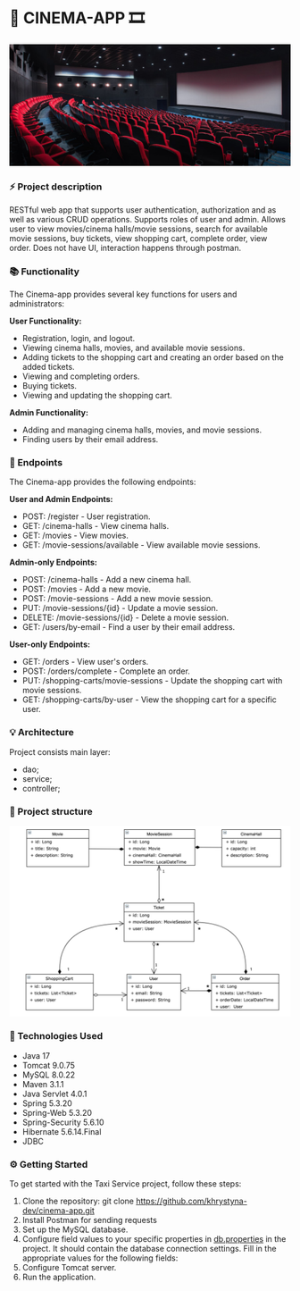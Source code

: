 # 🎥 CINEMA-APP 🎞

![cinema.jpeg](cinema.jpeg)

### ⚡️ Project description
RESTful web app that supports user authentication, authorization and as well as various CRUD operations. Supports roles of user and admin. Allows user to view movies/cinema halls/movie sessions, search for available movie sessions, buy tickets, view shopping cart, complete order, view order. Does not have UI, interaction happens through postman. 

### 📚 Functionality
The Cinema-app provides several key functions for users and administrators:

<b> User Functionality: </b>

- Registration, login, and logout.
- Viewing cinema halls, movies, and available movie sessions.
- Adding tickets to the shopping cart and creating an order based on the added tickets.
- Viewing and completing orders.
- Buying tickets.
- Viewing and updating the shopping cart.

<b> Admin Functionality: </b>

- Adding and managing cinema halls, movies, and movie sessions.
- Finding users by their email address.

### 🎯 Endpoints
The Cinema-app provides the following endpoints:

<b> User and Admin Endpoints: </b>

- POST: /register - User registration.
- GET: /cinema-halls - View cinema halls.
- GET: /movies - View movies.
- GET: /movie-sessions/available - View available movie sessions.

<b> Admin-only Endpoints: </b>

- POST: /cinema-halls - Add a new cinema hall.
- POST: /movies - Add a new movie.
- POST: /movie-sessions - Add a new movie session.
- PUT: /movie-sessions/{id} - Update a movie session.
- DELETE: /movie-sessions/{id} - Delete a movie session.
- GET: /users/by-email - Find a user by their email address.

<b> User-only Endpoints: </b>

- GET: /orders - View user's orders.
- POST: /orders/complete - Complete an order.
- PUT: /shopping-carts/movie-sessions - Update the shopping cart with movie sessions.
- GET: /shopping-carts/by-user - View the shopping cart for a specific user.

### 💡 Architecture
Project consists main layer:
* dao;
* service;
* controller;

### 📖️ Project structure
![structure.jpg](structure.jpg)

### 🤖 Technologies Used
* Java 17
* Tomcat 9.0.75
* MySQL 8.0.22
* Maven 3.1.1
* Java Servlet 4.0.1
* Spring 5.3.20
* Spring-Web 5.3.20
* Spring-Security 5.6.10
* Hibernate 5.6.14.Final
* JDBC

### ⚙️ Getting Started
To get started with the Taxi Service project, follow these steps:
1. Clone the repository: git clone https://github.com/khrystyna-dev/cinema-app.git
2. Install Postman for sending requests
3. Set up the MySQL database.
4. Configure field values to your specific properties in [db.properties](src/main/resources/db.properties) in the project. It should contain the database connection settings. Fill in the appropriate values for the following fields:
5. Configure Tomcat server.
6. Run the application.